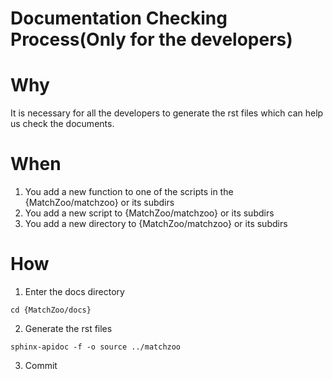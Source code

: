 Documentation Checking Process(Only for the developers)
==========================================================  

# Why  

It is necessary for all the developers to generate the rst files which can help us check the documents.  

# When  

1. You add a new function to one of the scripts in the {MatchZoo/matchzoo} or its subdirs  
1. You add a new script to {MatchZoo/matchzoo} or its subdirs  
1. You add a new directory to {MatchZoo/matchzoo} or its subdirs  

# How

1. Enter the docs directory  

```
cd {MatchZoo/docs}
```  

2. Generate the rst files  

```
sphinx-apidoc -f -o source ../matchzoo
```  

3. Commit
